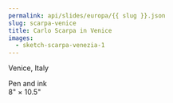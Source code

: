 ```yaml
---
permalink: api/slides/europa/{{ slug }}.json
slug: scarpa-venice
title: Carlo Scarpa in Venice
images:
  - sketch-scarpa-venezia-1
---
```

Venice, Italy

Pen and ink  
8" × 10.5"